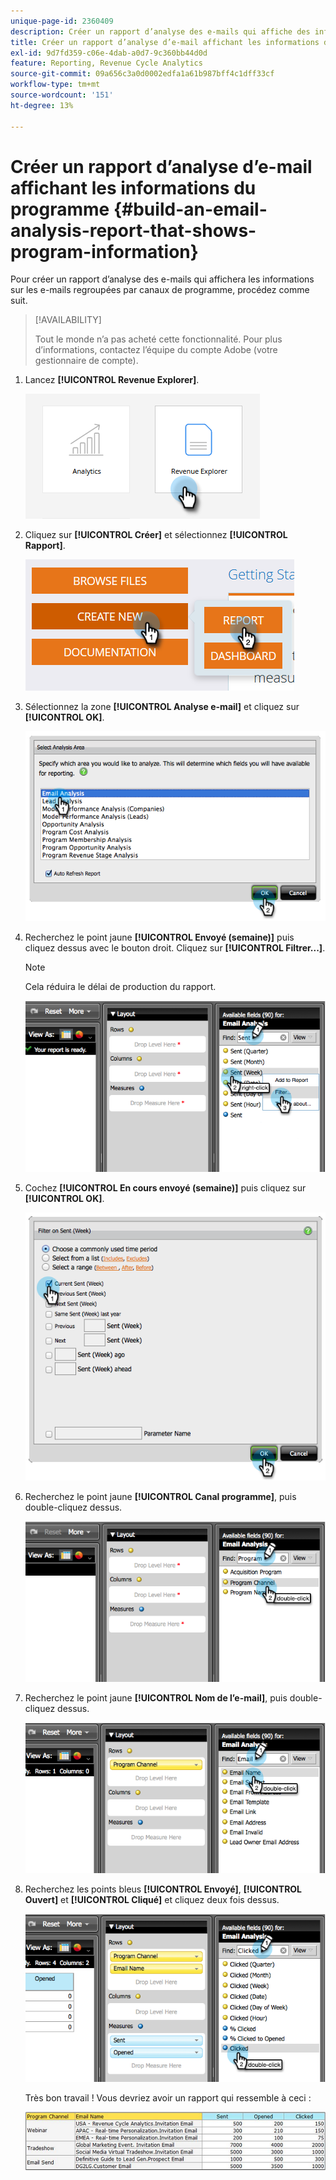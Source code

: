 ```yaml
---
unique-page-id: 2360409
description: Créer un rapport d’analyse des e-mails qui affiche des informations sur le programme - Documents Marketo - Documentation du produit
title: Créer un rapport d’analyse d’e-mail affichant les informations du programme
exl-id: 9d7fd359-c06e-4dab-a0d7-9c360bb44d0d
feature: Reporting, Revenue Cycle Analytics
source-git-commit: 09a656c3a0d0002edfa1a61b987bff4c1dff33cf
workflow-type: tm+mt
source-wordcount: '151'
ht-degree: 13%

---
```


# Créer un rapport d’analyse d’e-mail affichant les informations du programme {#build-an-email-analysis-report-that-shows-program-information}

Pour créer un rapport d’analyse des e-mails qui affichera les informations sur les e-mails regroupées par canaux de programme, procédez comme suit.

>[!AVAILABILITY]
>
>Tout le monde n’a pas acheté cette fonctionnalité. Pour plus d’informations, contactez l’équipe du compte Adobe (votre gestionnaire de compte).

1. Lancez **[!UICONTROL Revenue Explorer]**.

   ![](assets/report-that-shows-program-information-1.png)

1. Cliquez sur **[!UICONTROL Créer]** et sélectionnez **[!UICONTROL Rapport]**.

   ![](assets/report-that-shows-program-information-2.png)

1. Sélectionnez la zone **[!UICONTROL Analyse e-mail]** et cliquez sur **[!UICONTROL OK]**.

   ![](assets/image2014-9-17-19-3a43-3a20.png)

1. Recherchez le point jaune **[!UICONTROL Envoyé (semaine)]** puis cliquez dessus avec le bouton droit. Cliquez sur **[!UICONTROL Filtrer...]**.

   >[!NOTE]
   >
   >Cela réduira le délai de production du rapport.

   ![](assets/image2014-9-17-19-3a43-3a49.png)

1. Cochez **[!UICONTROL En cours envoyé (semaine)]** puis cliquez sur **[!UICONTROL OK]**.

   ![](assets/image2014-9-17-19-3a43-3a59.png)

1. Recherchez le point jaune **[!UICONTROL Canal programme]**, puis double-cliquez dessus.

   ![](assets/image2014-9-17-19-3a44-3a14.png)

1. Recherchez le point jaune **[!UICONTROL Nom de l’e-mail]**, puis double-cliquez dessus.

   ![](assets/image2014-9-17-19-3a44-3a34.png)

1. Recherchez les points bleus **[!UICONTROL Envoyé]**, **[!UICONTROL Ouvert]** et **[!UICONTROL Cliqué]** et cliquez deux fois dessus.

   ![](assets/image2014-9-17-19-3a44-3a41.png)

   Très bon travail ! Vous devriez avoir un rapport qui ressemble à ceci :

   ![](assets/image2014-9-17-19-3a45-3a1.png)

